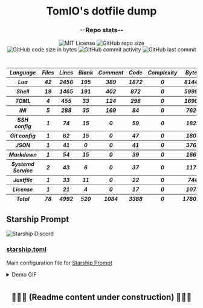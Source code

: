 <h1 align="center">TomIO's dotfile dump</h1>
<div align="center">

### --Repo stats--
  ![MIT License](https://img.shields.io/github/license/TomJo2000/.dotfiles?color=B7208F&label=License%3A&style=for-the-badge)
  ![GitHub repo size](https://img.shields.io/github/repo-size/TomJo2000/.dotfiles?color=0759B6&logo=Github&style=for-the-badge)<br>
  ![GitHub code size in bytes](https://img.shields.io/github/languages/code-size/TomJo2000/.dotfiles?color=0C8167&style=flat-square)
  ![GitHub commit activity](https://img.shields.io/github/commit-activity/w/TomJo2000/.dotfiles?color=FBF6FD&label=Commits%3A&logo=GitHub)
  ![GitHub last commit](https://img.shields.io/github/last-commit/TomJo2000/.dotfiles?color=4EAF26&logo=github)
</div>

<h1><em></em></h1> <!-- thin separator -->

<h5><div align=center>
<!--loc-start-->
<!-- this section has been automatically generated by readme_stats.sh -->
  <table id="scc-table">
    <thead>
      <tr><th>Language</th><th>Files</th><th>Lines</th><th>Blank</th><th>Comment</th><th>Code</th><th>Complexity</th><th>Bytes</th></tr>
    </thead><tbody>
      <tr><th>Lua</th><th>42</th><th>2456</th><th>195</th><th>389</th><th>1872</th><th>0</th><th>81447</th></tr>
      <tr><th>Shell</th><th>19</th><th>1465</th><th>191</th><th>402</th><th>872</th><th>0</th><th>59994</th></tr>
      <tr><th>TOML</th><th>4</th><th>455</th><th>33</th><th>124</th><th>298</th><th>0</th><th>16901</th></tr>
      <tr><th>INI</th><th>5</th><th>288</th><th>35</th><th>169</th><th>84</th><th>0</th><th>7620</th></tr>
      <tr><th>SSH config</th><th>1</th><th>74</th><th>15</th><th>0</th><th>59</th><th>0</th><th>1823</th></tr>
      <tr><th>Git config</th><th>1</th><th>62</th><th>15</th><th>0</th><th>47</th><th>0</th><th>1805</th></tr>
      <tr><th>JSON</th><th>1</th><th>41</th><th>0</th><th>0</th><th>41</th><th>0</th><th>3762</th></tr>
      <tr><th>Markdown</th><th>1</th><th>54</th><th>15</th><th>0</th><th>39</th><th>0</th><th>1669</th></tr>
      <tr><th>Systemd Service</th><th>2</th><th>43</th><th>6</th><th>0</th><th>37</th><th>0</th><th>1175</th></tr>
      <tr><th>Justfile</th><th>1</th><th>33</th><th>11</th><th>0</th><th>22</th><th>0</th><th>744</th></tr>
      <tr><th>License</th><th>1</th><th>21</th><th>4</th><th>0</th><th>17</th><th>0</th><th>1073</th></tr>
    </tbody><tfoot>
      <tr><th>Total</th><th>78</th><th>4992</th><th>520</th><th>1084</th><th>3388</th><th>0</th><th>178013</th></tr>
    </tfoot>
  </table>
<!--loc-end-->
</div></h5>

<!--
### Units
- ##### [`autostart`]()
- ##### [`btop`]()
- ##### [`foot`]()
- ##### [`git`]()
- ##### [`keepassxc`]()
- ##### [`neofetch`]()
- ##### [`nvim`]()
- ##### [`ssh`]()
- ##### [`starship`]()
- ##### [`tmux`]()
- ##### [`vscode`]()
- ##### [`zsh`]()
-->

## Starship Prompt

![Starship Discord](https://img.shields.io/discord/567163873606500352?color=%235865F2&label=Starship%20Discord&logo=Discord)

### [starship.toml](.config/starship.toml)

Main configuration file for [Starship Prompt](https://starship.rs/)

<details><summary>Demo GIF</summary>

![Demo GIF showing some theme](documentation/prompt_demo.gif)

</details>

<h1><em></em></h1> <!-- thin separator -->

<h2 align="center">🚧🚧🚧 (Readme content under construction) 🚧🚧🚧</h2>

<!-- vim: set ft=markdown et ff=unix tw=2 sw=2  -->

